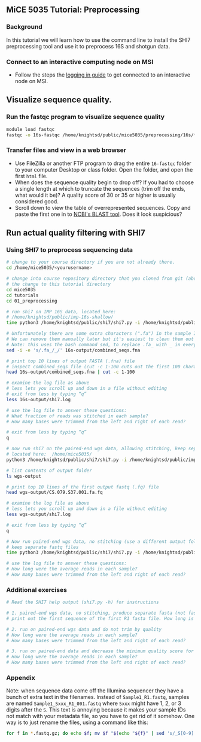 ## MiCE 5035 Tutorial: Preprocessing

### Background
In this tutorial we will learn how to use the command line to
install the SHI7 preprocessing tool and use it to preprocess 16S and shotgun data.

### Connect to an interactive computing node on MSI
- Follow the steps the [logging in guide](../../logging_in.md) to get connected to an interactive node on MSI.

## Visualize sequence quality. 
### Run the fastqc program to visualize sequence quality
```bash
module load fastqc
fastqc -o 16s-fastqc /home/knightsd/public/mice5035/preprocessing/16s/fastq
```

### Transfer files and view in a web browser
- Use FileZilla or another FTP program to drag the entire `16-fastqc` folder to your computer Desktop or class folder. Open the folder, and open the first `html` file.
- When does the sequence quality begin to drop off? If you had to choose a single length at which to truncate the sequences (trim off the ends, what would it be)? A quality score of 30 or 35 or higher is usually considered good.
- Scroll down to view the table of overrepresented sequences. Copy and paste the first one in to [NCBI's BLAST tool](https://blast.ncbi.nlm.nih.gov/Blast.cgi). Does it look suspicious?

## Run actual quality filtering with SHI7

### Using SHI7 to preprocess sequencing data

```bash
# change to your course directory if you are not already there.
cd /home/mice5035/<yourusername>

# change into course repository directory that you cloned from git (above).
# the change to this tutorial directory
cd mice5035
cd tutorials
cd 01_preprocessing

# run shi7 on IMP 16S data, located here:
# /home/knightsd/public/imp-16s-shallow/
time python3 /home/knightsd/public/shi7/shi7.py -i /home/knightsd/public/imp/16s-shallow/ -o 16s-output

# Unfortunately there are some extra characters (".fa") in the sample IDs in this file
# We can remove them manually later but it's easiest to clean them out of the seqs file now
# Note: this uses the bash command sed, to replace .fa_ with _ in every line.
sed -i -e 's/.fa_/_/' 16s-output/combined_seqs.fna

# print top 10 lines of output FASTA (.fna) file 
# inspect combined_seqs file (cut -c 1-100 cuts out the first 100 characters of each line)
head 16s-output/combined_seqs.fna | cut -c 1-100

# examine the log file as above
# less lets you scroll up and down in a file without editing
# exit from less by typing “q”
less 16s-output/shi7.log

# use the log file to answer these questions:
# What fraction of reads was stitched in each sample?
# How many bases were trimmed from the left and right of each read?

# exit from less by typing “q”
q

# now run shi7 on the paired-end wgs data, allowing stitching, keep separate fastq files
# located here:  /home/mice5035/
python3 /home/knightsd/public/shi7/shi7.py -i /home/knightsd/public/imp/wgs-shallow -o wgs-output --combine_fasta False

# list contents of output folder
ls wgs-output

# print top 10 lines of the first output fastq (.fq) file 
head wgs-output/CS.079.S37.001.fa.fq

# examine the log file as above
# less lets you scroll up and down in a file without editing
less wgs-output/shi7.log

# exit from less by typing “q”
q

# Now run paired-end wgs data, no stitching (use a different output folder!)
# keep separate fastq files
time python3 /home/knightsd/public/shi7/shi7.py -i /home/knightsd/public/imp/wgs-shallow -o wgs-output-no-stitch --combine_fasta False --convert_fasta False --flash False

# use the log file to answer these questions:
# How long were the average reads in each sample?
# How many bases were trimmed from the left and right of each read?
```

### Additional exercises
```bash
# Read the SHI7 help output (shi7.py -h) for instructions

# 1. paired-end wgs data, no stitching, produce separate fasta (not fastq) files
# print out the first sequence of the first R1 fasta file. How long is it?

# 2. run on paired-end wgs data and do not trim by quality
# How long were the average reads in each sample?
# How many bases were trimmed from the left and right of each read?

# 3. run on paired-end data and decrease the minimum quality score for trimming
# How long were the average reads in each sample?
# How many bases were trimmed from the left and right of each read?
```

### Appendix
Note: when sequence data come off the Illumina sequencer they have a bunch of extra text in the filenames. Instead of `Sample1_R1.fastq`, samples are named `Sample1_Sxxx_R1_001.fastq` where `Sxxx` might have 1, 2, or 3 digits after the `S`. This text is annoying because it makes your sample IDs not match with your metadata file, so you have to get rid of it somehow. One way is to just rename the files, using a command like this:
```bash
for f in *.fastq.gz; do echo $f; mv $f "$(echo "${f}" | sed 's/_S[0-9][0-9]*_R\([1-2]\)_001/_R\1/')"; done
```
